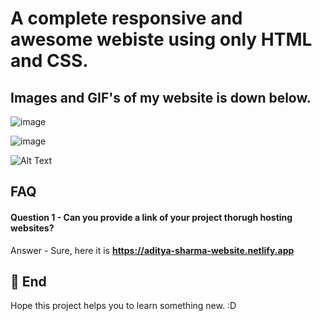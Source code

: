 # A complete responsive and awesome webiste using only HTML and CSS.
## Images and GIF's of my website is down below.
![image](https://user-images.githubusercontent.com/95962046/155842568-c504336c-024d-4591-9a28-b8bacc4e7ada.png)





![image](https://user-images.githubusercontent.com/95962046/155842586-478265eb-2eab-49b9-a262-457418316d11.png)





![Alt Text](https://media.giphy.com/media/meUZW6tO70jZkMoP4k/giphy.gif) 
 
## FAQ

#### Question 1 - Can you provide a link of your project thorugh hosting websites?

Answer - Sure, here it is **https://aditya-sharma-website.netlify.app**

## 🚀 End
Hope this project helps you to learn something new. :D